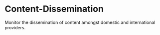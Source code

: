 # Content-Dissemination
Monitor the dissemination of content amongst domestic and international providers.
